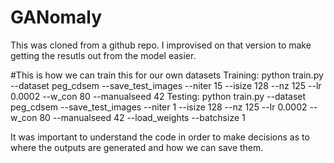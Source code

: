 # GANomaly

This was cloned from a github repo.
I improvised on that version to make getting the resutls out from the model easier.

#This is how we can train this for our own datasets
Training: python train.py --dataset peg_cdsem --save_test_images --niter 15 --isize 128 --nz 125 --lr 0.0002 --w_con 80 --manualseed 42
Testing: python train.py --dataset peg_cdsem --save_test_images --niter 1 --isize 128 --nz 125 --lr 0.0002 --w_con 80 --manualseed 42 --load_weights --batchsize 1

It was important to understand the code in order to make decisions as to where the outputs are generated and how we can save them. 
